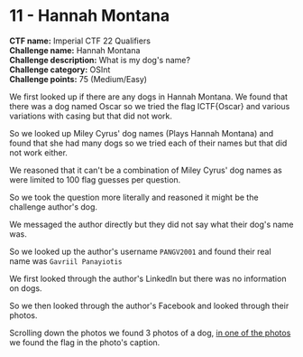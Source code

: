 # 11 - Hannah Montana

**CTF name:** Imperial CTF 22 Qualifiers<br>
**Challenge name:** Hannah Montana<br>
**Challenge description:** What is my dog's name?<br>
**Challenge category:** OSInt <br>
**Challenge points:** 75 (Medium/Easy) <br>

We first looked up if there are any dogs in Hannah Montana.
We found that there was a dog named Oscar so we tried the flag ICTF{Oscar} and various variations with casing but that did not work.

So we looked up Miley Cyrus' dog names (Plays Hannah Montana) and found that she had many dogs so we tried each of their names but that did not work either.

We reasoned that it can't be a combination of Miley Cyrus' dog names as were limited to 100 flag guesses per question.

So we took the question more literally and reasoned it might be the challenge author's dog.

We messaged the author directly but they did not say what their dog's name was.

So we looked up the author's username `PANGV2001` and found their real name was `Gavriil Panayiotis`

We first looked through the author's LinkedIn but there was no information on dogs.

So we then looked through the author's Facebook and looked through their photos.

Scrolling down the photos we found 3 photos of a dog, [in one of the photos](https://www.facebook.com/photo/?fbid=734265183318941&set=pb.100002063996513.-2207520000..) we found the flag in the photo's caption.

